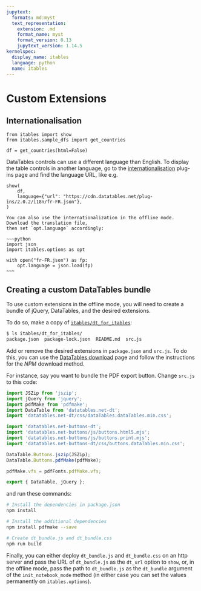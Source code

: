 ```yaml
---
jupytext:
  formats: md:myst
  text_representation:
    extension: .md
    format_name: myst
    format_version: 0.13
    jupytext_version: 1.14.5
kernelspec:
  display_name: itables
  language: python
  name: itables
---
```


# Custom Extensions

## Internationalisation

```{code-cell}
from itables import show
from itables.sample_dfs import get_countries

df = get_countries(html=False)
```

DataTables controls can use a different language than English. To
display the table controls in another language, go to the [internationalisation](https://datatables.net/plug-ins/i18n/)
plug-ins page and find the language URL, like e.g.

```{code-cell}
show(
    df,
    language={"url": "https://cdn.datatables.net/plug-ins/2.0.2/i18n/fr-FR.json"},
)
```

```{tip}
You can also use the internationalization in the offline mode. Download the translation file,
then set `opt.language` accordingly:

~~~python
import json
import itables.options as opt

with open("fr-FR.json") as fp:
    opt.language = json.load(fp)
~~~
```

## Creating a custom DataTables bundle

To use custom extensions in the offline mode, you will need
to create a bundle of jQuery, DataTables, and the desired extensions.

To do so, make a copy of
[`itables/dt_for_itables`](https://github.com/mwouts/itables/tree/main/itables/dt_for_itables):
```bash
$ ls itables/dt_for_itables/
package.json  package-lock.json  README.md  src.js
```

Add or remove the desired extensions in `package.json` and `src.js`. To do this,
you can use the [DataTables download](https://datatables.net/download/) page and
follow the instructions for the _NPM_ download method.

For instance, say you want to bundle the PDF export button. Change
`src.js` to this code:
```javascript
import JSZip from 'jszip';
import jQuery from 'jquery';
import pdfMake from 'pdfmake';
import DataTable from 'datatables.net-dt';
import 'datatables.net-dt/css/dataTables.dataTables.min.css';

import 'datatables.net-buttons-dt';
import 'datatables.net-buttons/js/buttons.html5.mjs';
import 'datatables.net-buttons/js/buttons.print.mjs';
import 'datatables.net-buttons-dt/css/buttons.dataTables.min.css';

DataTable.Buttons.jszip(JSZip);
DataTable.Buttons.pdfMake(pdfMake);

pdfMake.vfs = pdfFonts.pdfMake.vfs;

export { DataTable, jQuery };
```

and run these commands:
```bash
# Install the dependencies in package.json
npm install

# Install the additional dependencies
npm install pdfmake --save

# Create dt_bundle.js and dt_bundle.css
npm run build
```

Finally, you can either deploy `dt_bundle.js` and `dt_bundle.css` on an
http server and pass the URL of `dt_bundle.js` as the `dt_url` option to `show`,
or, in the offline mode, pass the path to `dt_bundle.js`
as the `dt_bundle` argument of the `init_notebook_mode` method (in either
case you can set the values permanently on `itables.options`).
